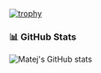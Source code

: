 [![trophy](https://github-profile-trophy.vercel.app/?username=IsxImattI&theme=onedark&no-frame=true&row=1&column=6)](https://github.com/ryo-ma/github-profile-trophy)
### 📊 GitHub Stats
![Matej's GitHub stats](https://github-readme-stats.vercel.app/api?username=IsxImattI&show_icons=true&include_all_commits=true&count_private=true&theme=tokyonight)
